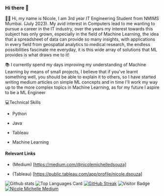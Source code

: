 ### Hi there 👋

<!--
**nicolemd7/nicolemd7** is a ✨ _special_ ✨ repository because its `README.md` (this file) appears on your GitHub profile.
-->
👋🏽 Hi, my name is Nicole, I am 3rd year IT Engineering Student from NMIMS Mumbai. (July 2023). My avid interest in Computers lead to me wanting to pursue a career in the IT industry, over the years my interest towards this subject has only grown, especially in the field of Machine Learning, the idea that a spreadsheet of data can provide so many insights, with applications in every field from geospatial analytics to medical research, the endless possibilities fascinate me everyday, it is this wide array of solutions that ML provides is what draws me to it!

📚 I currently spend my days improving my understanding of Machine Learning by means of small projects, I believe that if you've learnt something well, you should be able to explain it to others, so I have started writing medium articles on simple ML concepts and in time I'll work my way up to the more complex topics in Machine Learning, as for my future I aspire to be a ML Engineer 


💻Technical Skills

-  Python 

-  Java

-  Tableau

-  Machine Learning

#### Relevant Links

- (Medium) [https://medium.com/@nicolemichelledsouza]

- (Tableau) [https://public.tableau.com/app/profile/nicole.dsouza]

![Github stats](https://github-readme-stats.vercel.app/api?username=nicolemd7&theme=vue&show_icons=true&count_private=true)
![Top Languages Card](https://github-readme-stats.vercel.app/api/top-langs/?username=nicolemd7&hide=hack)
[![GitHub Streak](https://github-readme-streak-stats.herokuapp.com?user=nicolemd7&date_format=M%20j%5B%2C%20Y%5D)](https://git.io/streak-stats)
![Visitor Badge](https://visitor-badge.laobi.icu/badge?page_id=nicolemd7.nicolemd7)
[![Nicole Michelle Medium](https://github-readme-medium.vercel.app/?username=omidnikrah)](https://medium.com/@nicolemichelledsouza)
